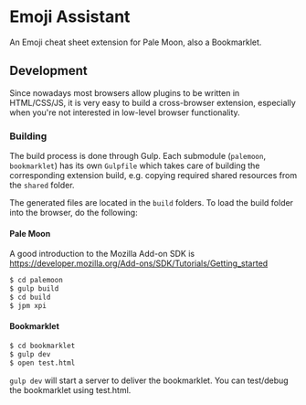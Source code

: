 # Emoji Assistant

An Emoji cheat sheet extension for Pale Moon, also a Bookmarklet.


## Development

Since nowadays most browsers allow plugins to be written in HTML/CSS/JS, it is very easy to build a cross-browser extension, especially when you're not interested in low-level browser functionality.

### Building

The build process is done through Gulp. Each submodule (`palemoon`, `bookmarklet`) has its own `Gulpfile` which takes care of building the corresponding extension build, e.g. copying required shared resources from the `shared` folder. 

The generated files are located in the `build` folders. To load the build folder into the browser, do the following:


#### Pale Moon

A good introduction to the Mozilla Add-on SDK is https://developer.mozilla.org/Add-ons/SDK/Tutorials/Getting_started

```bash
$ cd palemoon
$ gulp build
$ cd build
$ jpm xpi
```

#### Bookmarklet

```bash
$ cd bookmarklet
$ gulp dev
$ open test.html
```

`gulp dev` will start a server to deliver the bookmarklet. You can test/debug the bookmarklet using test.html.
